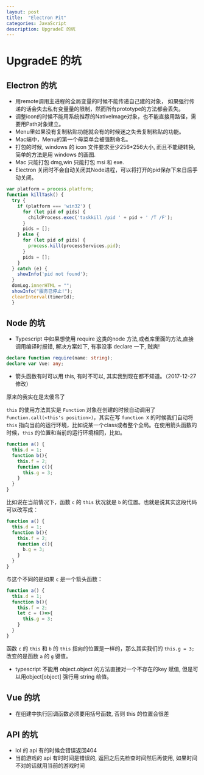 ```yaml
---
layout: post
title:  "Electron Pit"
categories: JavaScript
description: UpgradeE 的坑
---
```


# UpgradeE 的坑

## Electron 的坑

-   用remote调用主进程的全局变量的时候不能传递自己建的对象， 如果强行传递的话会失去私有变量量的限制，然而所有prototype的方法都会丢失。
-   调整icon的时候不能用系统推荐的NativeImage对象，也不能直接用路径，需要用Path对象建立。
-   Menu里如果没有复制粘贴功能就会有的时候迷之失去复制粘贴的功能。
-   Mac端中，Menu的第一个母菜单会被强制命名。
-   打包的时候, windows 的 icon 文件要求至少256\*256大小, 而且不能硬转换, 简单的方法是用 windows 的画图.
-   Mac 只能打包 dmg,win 只能打包 msi 和 exe.
-   Electron 关闭时不会自动关闭其Node进程，可以将打开的pid保存下来日后手动关闭。

```javascript
var platform = process.platform;
function killTask() {
  try {
    if (platform === 'win32') {
      for (let pid of pids) {
        childProcess.exec('taskkill /pid ' + pid + ' /T /F');
      }
      pids = [];
    } else {
      for (let pid of pids) {
        process.kill(processServices.pid);
      }
      pids = [];
    }
  } catch (e) {
    showInfo('pid not found');
  }
  domLog.innerHTML = "";
  showInfo("服务已停止!");
  clearInterval(timerId);
  }
```

## Node 的坑

-   Typescript 中如果想使用 require 这类的node 方法,或者库里面的方法,直接调用编译时报错, 解决方案如下, 有事没事 declare 一下, 贼爽!

```typescript
declare function require(name: string);
declare var Vue: any;
```

-   箭头函数有时可以用 this, 有时不可以, 其实我到现在都不知道。（2017-12-27 修改）

原来的我实在是太傻吊了

`this` 的使用方法其实是 `Function` 对象在创建的时候自动调用了 `Function.call(<this's position>)`，其实在写 `function X` 的时候我们自动将 `this` 指向当前的运行环境，比如说某一个class或者整个全局。在使用箭头函数的时候，`this` 的位置和当前的运行环境相同，比如。

```js
function a() {
  this.d = 1;
  function b(){
    this.f = 2;
    function c(){
      this.g = 3;
    }
  }
}
```

比如说在当前情况下，函数 `c` 的 `this` 状况就是 `b` 的位置。也就是说其实这段代码可以改写成：

```js
function a() {
  this.d = 1;
  function b(){
    this.f = 2;
    function c(){
      b.g = 3;
    }
  }
}
```

与这个不同的是如果 `c` 是一个箭头函数：

```js
function a() {
  this.d = 1;
  function b(){
    this.f = 2;
    let c = ()=>{
      this.g = 3;
    }
  }
}
```

函数 `c` 的 `this` 和 `b` 的 `this` 指向的位置是一样的，那么其实我们的 `this.g = 3;` 改变的是函数 `a` 的 `g` 键值。

-   typescript 不能用 object.object 的方法直接对一个不存在的key 赋值, 但是可以用object[object] 强行用 string 给值。

## Vue 的坑

-   在组建中执行回调函数必须要用括号函数, 否则 this 的位置会很差

## API 的坑

-   lol 的 api 有的时候会错误返回404
-   当前游戏的 api 有时时间是错误的, 返回之后先检查时间然后再使用, 如果时间不对的话就用当前的游戏时间
